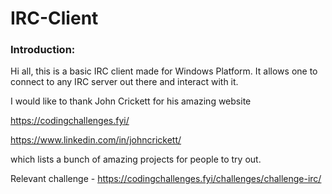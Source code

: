 # IRC-Client

### Introduction:
Hi all, this is a basic IRC client made for Windows Platform. It allows one to
connect to any IRC server out there and interact with it. 

I would like to thank John Crickett for his amazing website

https://codingchallenges.fyi/

https://www.linkedin.com/in/johncrickett/

which lists a bunch of amazing projects for people to try out.

Relevant challenge - https://codingchallenges.fyi/challenges/challenge-irc/




